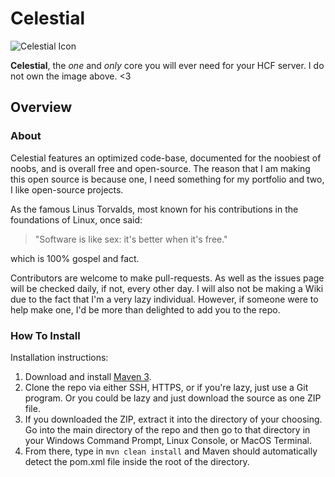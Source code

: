 # Celestial

![Celestial Icon](https://omextemplates.content.office.net/support/templates/en-sg/lt00001238.png)

**Celestial**, the *one* and *only* core you will ever need for your HCF server.
I do not own the image above. <3

## Overview

### About

Celestial features an optimized code-base, documented for the noobiest of noobs, and is overall free and open-source.
The reason that I am making this open source is because one, I need something for my portfolio and two, I like open-source projects.

As the famous Linus Torvalds, most known for his contributions in the foundations of Linux, once said:
> "Software is like sex: it's better when it's free."

which is 100% gospel and fact.

Contributors are welcome to make pull-requests. As well as the issues page will be checked daily, if not, every other day. I will also not be making a Wiki due to the fact that I'm a very lazy individual. However, if someone were to help make one, I'd be more than delighted to add you to the repo.

### How To Install

Installation instructions:

1. Download and install [Maven 3](https://maven.apache.org/download.cgi).
2. Clone the repo via either SSH, HTTPS, or if you're lazy, just use a Git program. Or you could be lazy and just download the source as one ZIP file.
3. If you downloaded the ZIP, extract it into the directory of your choosing. Go into the main directory of the repo and then go to that directory in your Windows Command Prompt, Linux Console, or MacOS Terminal.
4. From there, type in `mvn clean install` and Maven should automatically detect the pom.xml file inside the root of the directory.